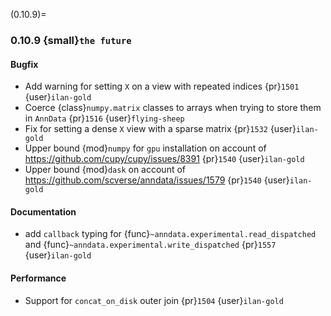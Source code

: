 (0.10.9)=
### 0.10.9 {small}`the future`

#### Bugfix

* Add warning for setting `X` on a view with repeated indices {pr}`1501` {user}`ilan-gold`
* Coerce {class}`numpy.matrix` classes to arrays when trying to store them in `AnnData` {pr}`1516` {user}`flying-sheep`
* Fix for setting a dense `X` view with a sparse matrix {pr}`1532` {user}`ilan-gold`
* Upper bound {mod}`numpy` for `gpu` installation on account of https://github.com/cupy/cupy/issues/8391 {pr}`1540` {user}`ilan-gold`
* Upper bound {mod}`dask` on account of https://github.com/scverse/anndata/issues/1579 {pr}`1540` {user}`ilan-gold`

#### Documentation

* add `callback` typing for {func}`~anndata.experimental.read_dispatched` and {func}`~anndata.experimental.write_dispatched` {pr}`1557` {user}`ilan-gold`

#### Performance

* Support for `concat_on_disk` outer join {pr}`1504` {user}`ilan-gold`
